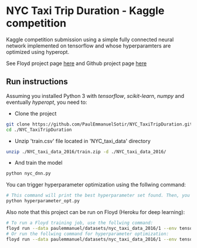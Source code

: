 # NYC Taxi Trip Duration - Kaggle competition
Kaggle competition submission using a simple fully connected neural network implemented on tensorflow and whose hyperparamters are optimized using hyperopt.

See Floyd project page [here](https://www.floydhub.com/paulemmanuel/projects/nyc_taxi_trip_duration)
and Github project page [here](https://github.com/PaulEmmanuelSotir/NYC_TaxiTripDuration)

## Run instructions
Assuming you installed Python 3 with *tensorflow*, *scikit-learn*, *numpy* and eventually *hyperopt*, you need to:  

- Clone the project
```bash
git clone https://github.com/PaulEmmanuelSotir/NYC_TaxiTripDuration.git
cd ./NYC_TaxiTripDuration
```

- Unzip 'train.csv' file located in 'NYC_taxi_data' directory
```bash
unzip ./NYC_taxi_data_2016/train.zip -d ./NYC_taxi_data_2016/
```

- And train the model
```bash
python nyc_dnn.py
```   

You can trigger hyperparameter optimization using the follwing command:
```bash
# This command will print the best hyperparameter set found. Then, you can edit nyc_dnn.py to use these hyperparameters.
python hyperparameter_opt.py
```

Also note that this project can be run on Floyd (Heroku for deep learning):
```bash
# To run a Floyd training job, use the follwing command:
floyd run --data paulemmanuel/datasets/nyc_taxi_data_2016/1 --env tensorflow-1.2 --gpu "python train.py"
# Or run the follwing command for hyperparameter optimization:
floyd run --data paulemmanuel/datasets/nyc_taxi_data_2016/1 --env tensorflow-1.2 --gpu "python hyperparameter_opt.py"
```

